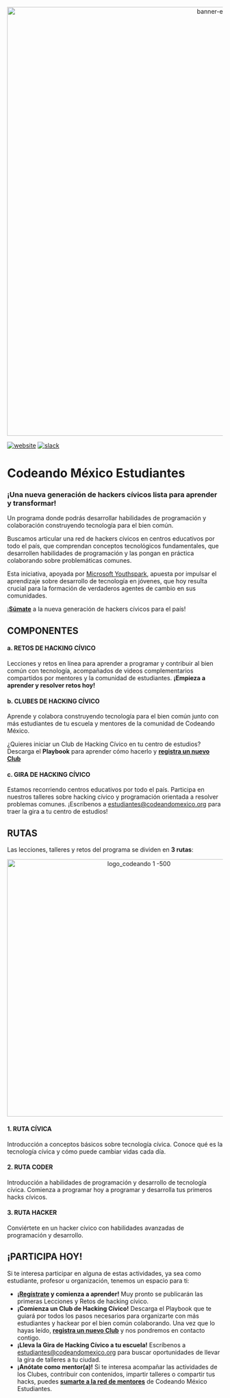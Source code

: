 <p align="center">
<img src="https://user-images.githubusercontent.com/6744123/29693673-bbee7c60-88fc-11e7-9f43-b56062473be9.png" width="1000" title="banner-estudiantes">
</p>

[![website](https://img.shields.io/badge/website-Estudiantes-69E6B6.svg)](https://www.codeandomexico.org/estudiantes)
[![slack](https://img.shields.io/badge/slack-Estudiantes-F7446B.svg)](https://codeandoestudiantes.slack.com/)

# Codeando México Estudiantes
###  ¡Una nueva generación de hackers cívicos lista para aprender y transformar! ###

Un programa donde podrás desarrollar habilidades de programación y colaboración construyendo tecnología para el bien común.

Buscamos articular una red de hackers cívicos en centros educativos por todo el país, que comprendan conceptos tecnológicos fundamentales, que desarrollen habilidades de programación y las pongan en práctica colaborando sobre problemáticas comunes.

Esta iniciativa, apoyada por [Microsoft Youthspark](https://www.microsoft.com/es-xl/MicrosoftFilantropia/youthspark/default.aspx), apuesta por impulsar el aprendizaje sobre desarrollo de tecnología en jóvenes, que hoy resulta crucial para la formación de verdaderos agentes de cambio en sus comunidades.

¡**[Súmate](https://goo.gl/forms/HENDLHlGK18we9tM2)** a la nueva generación de hackers cívicos para el país!

## COMPONENTES ##

#### a. RETOS DE HACKING CÍVICO ####
Lecciones y retos en línea para aprender a programar y contribuir al bien común con tecnología, acompañados de videos complementarios compartidos por mentores y la comunidad de estudiantes. **¡Empieza a aprender y resolver retos hoy!**

#### b. CLUBES DE HACKING CÍVICO ####
Aprende y colabora construyendo tecnología para el bien común junto con más estudiantes de tu escuela y mentores de la comunidad de Codeando México.

¿Quieres iniciar un Club de Hacking Cívico en tu centro de estudios? Descarga el **Playbook** para aprender cómo hacerlo y **[registra un nuevo Club](https://goo.gl/forms/T64s2BvVNafj5rrY2)**

#### c. GIRA DE HACKING CÍVICO ####
Estamos recorriendo centros educativos por todo el país. Participa en nuestros talleres sobre hacking cívico y programación orientada a resolver problemas comunes. ¡Escríbenos a estudiantes@codeandomexico.org para traer la gira a tu centro de estudios!



## RUTAS ##
Las lecciones, talleres y retos del programa se dividen en **3 rutas**:

<p align="center">
<img src="https://user-images.githubusercontent.com/6744123/29693800-481973de-88fd-11e7-8829-2393fe4ec869.png" width="600" title="logo_codeando 1 -500">
</p>


#### 1. RUTA CÍVICA ####
Introducción a conceptos básicos sobre tecnología cívica. Conoce qué es la tecnología cívica y cómo puede cambiar vidas cada día.

#### 2. RUTA CODER ####
Introducción a habilidades de programación y desarrollo de tecnología cívica. Comienza a programar hoy a programar y desarrolla tus primeros hacks cívicos.

#### 3. RUTA HACKER ####
Conviértete en un hacker cívico con habilidades avanzadas de programación y desarrollo.




## ¡PARTICIPA HOY! ##
Si te interesa participar en alguna de estas actividades, ya sea como estudiante, profesor u organización, tenemos un espacio para ti:

- **¡[Regístrate](https://goo.gl/forms/HENDLHlGK18we9tM2) y comienza a aprender!** Muy pronto se publicarán las primeras Lecciones y Retos de hacking cívico.
- **¡Comienza un Club de Hacking Cívico!** Descarga el Playbook que te guiará por todos los pasos necesarios para organizarte con más estudiantes y hackear por el bien común colaborando. Una vez que lo hayas leído, **[registra un nuevo Club](https://goo.gl/forms/T64s2BvVNafj5rrY2)** y nos pondremos en contacto contigo.
- **¡Lleva la Gira de Hacking Cívico a tu escuela!** Escríbenos a estudiantes@codeandomexico.org para buscar oportunidades de llevar la gira de talleres a tu ciudad.
- **¡Anótate como mentor(a)!** Si te interesa acompañar las actividades de los Clubes, contribuir con contenidos, impartir talleres o compartir tus hacks, puedes **[sumarte a la red de mentores](https://goo.gl/forms/HENDLHlGK18we9tM2)**  de Codeando México Estudiantes.

